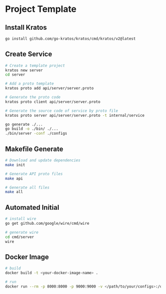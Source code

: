 # Project Template

## Install Kratos

```bash
go install github.com/go-kratos/kratos/cmd/kratos/v2@latest
```

## Create Service

```bash
# Create a template project
kratos new server
cd server

# Add a proto template
kratos proto add api/server/server.proto

# Generate the proto code
kratos proto client api/server/server.proto

# Generate the source code of service by proto file
kratos proto server api/server/server.proto -t internal/service

go generate ./...
go build -o ./bin/ ./...
./bin/server -conf ./configs
```

## Makefile Generate

```bash
# Download and update dependencies
make init

# Generate API proto files
make api

# Generate all files
make all
```

## Automated Initial

```bash
# install wire
go get github.com/google/wire/cmd/wire

# generate wire
cd cmd/server
wire
```

## Docker Image

```bash
# build
docker build -t <your-docker-image-name> .

# run
docker run --rm -p 8000:8000 -p 9000:9000 -v </path/to/your/configs>:/data/conf <your-docker-image-name>
```
